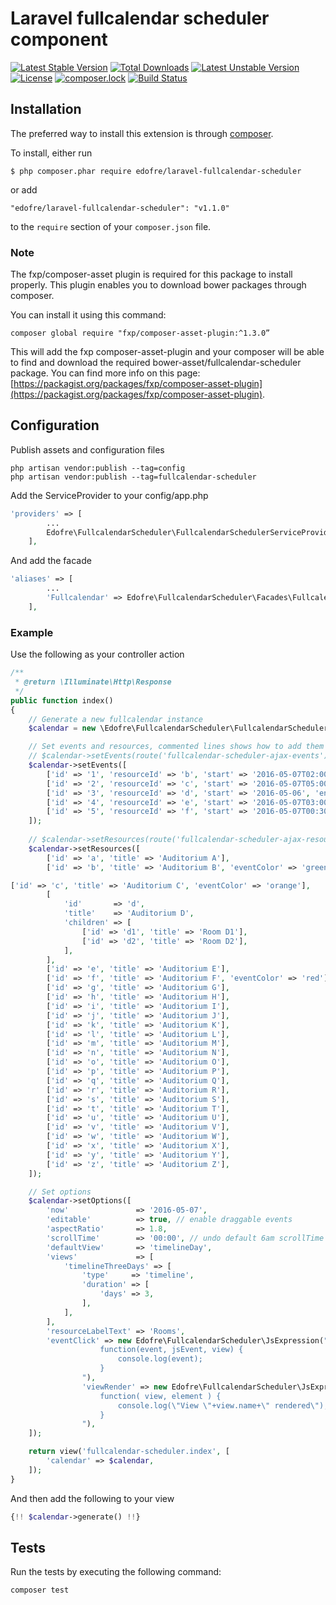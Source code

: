 # Laravel fullcalendar scheduler component

[![Latest Stable Version](https://poser.pugx.org/edofre/laravel-fullcalendar-scheduler/v/stable)](https://packagist.org/packages/edofre/laravel-fullcalendar-scheduler)
[![Total Downloads](https://poser.pugx.org/edofre/laravel-fullcalendar-scheduler/downloads)](https://packagist.org/packages/edofre/laravel-fullcalendar-scheduler)
[![Latest Unstable Version](https://poser.pugx.org/edofre/laravel-fullcalendar-scheduler/v/unstable)](https://packagist.org/packages/edofre/laravel-fullcalendar-scheduler)
[![License](https://poser.pugx.org/edofre/laravel-fullcalendar-scheduler/license)](https://packagist.org/packages/edofre/laravel-fullcalendar-scheduler)
[![composer.lock](https://poser.pugx.org/edofre/laravel-fullcalendar-scheduler/composerlock)](https://packagist.org/packages/edofre/laravel-fullcalendar-scheduler)
[![Build Status](https://travis-ci.org/Edofre/laravel-fullcalendar-scheduler.svg?branch=master)](https://travis-ci.org/Edofre/laravel-fullcalendar-scheduler)

## Installation

The preferred way to install this extension is through [composer](http://getcomposer.org/download/).

To install, either run

```
$ php composer.phar require edofre/laravel-fullcalendar-scheduler
```

or add

```
"edofre/laravel-fullcalendar-scheduler": "v1.1.0"
```

to the ```require``` section of your `composer.json` file.

### Note 
The fxp/composer-asset plugin is required for this package to install properly.
This plugin enables you to download bower packages through composer.

You can install it using this command:
```
composer global require "fxp/composer-asset-plugin:^1.3.0”
```

This will add the fxp composer-asset-plugin and your composer will be able to find and download the required bower-asset/fullcalendar-scheduler package.
You can find more info on this page: [https://packagist.org/packages/fxp/composer-asset-plugin](https://packagist.org/packages/fxp/composer-asset-plugin).

## Configuration

Publish assets and configuration files
```
php artisan vendor:publish --tag=config
php artisan vendor:publish --tag=fullcalendar-scheduler
```

Add the ServiceProvider to your config/app.php
```php
'providers' => [
        ...
        Edofre\FullcalendarScheduler\FullcalendarSchedulerServiceProvider::class,
    ],
```

And add the facade
```php
'aliases' => [
        ...
        'Fullcalendar' => Edofre\FullcalendarScheduler\Facades\FullcalendarScheduler::class,
    ],
```

### Example

Use the following as your controller action
```php
/**
 * @return \Illuminate\Http\Response
 */
public function index()
{
    // Generate a new fullcalendar instance
    $calendar = new \Edofre\FullcalendarScheduler\FullcalendarScheduler();

    // Set events and resources, commented lines shows how to add them via ajax
    // $calendar->setEvents(route('fullcalendar-scheduler-ajax-events'));
    $calendar->setEvents([
        ['id' => '1', 'resourceId' => 'b', 'start' => '2016-05-07T02:00:00', 'end' => '2016-05-07T07:00:00', 'title' => 'event 1'],
        ['id' => '2', 'resourceId' => 'c', 'start' => '2016-05-07T05:00:00', 'end' => '2016-05-07T22:00:00', 'title' => 'event 2'],
        ['id' => '3', 'resourceId' => 'd', 'start' => '2016-05-06', 'end' => '2016-05-08', 'title' => 'event 3'],
        ['id' => '4', 'resourceId' => 'e', 'start' => '2016-05-07T03:00:00', 'end' => '2016-05-07T08:00:00', 'title' => 'event 4'],
        ['id' => '5', 'resourceId' => 'f', 'start' => '2016-05-07T00:30:00', 'end' => '2016-05-07T02:30:00', 'title' => 'event 5'],
    ]);
    
    // $calendar->setResources(route('fullcalendar-scheduler-ajax-resources'));
    $calendar->setResources([
        ['id' => 'a', 'title' => 'Auditorium A'],
        ['id' => 'b', 'title' => 'Auditorium B', 'eventColor' => 'green'],

['id' => 'c', 'title' => 'Auditorium C', 'eventColor' => 'orange'],
        [
            'id'       => 'd',
            'title'    => 'Auditorium D',
            'children' => [
                ['id' => 'd1', 'title' => 'Room D1'],
                ['id' => 'd2', 'title' => 'Room D2'],
            ],
        ],
        ['id' => 'e', 'title' => 'Auditorium E'],
        ['id' => 'f', 'title' => 'Auditorium F', 'eventColor' => 'red'],
        ['id' => 'g', 'title' => 'Auditorium G'],
        ['id' => 'h', 'title' => 'Auditorium H'],
        ['id' => 'i', 'title' => 'Auditorium I'],
        ['id' => 'j', 'title' => 'Auditorium J'],
        ['id' => 'k', 'title' => 'Auditorium K'],
        ['id' => 'l', 'title' => 'Auditorium L'],
        ['id' => 'm', 'title' => 'Auditorium M'],
        ['id' => 'n', 'title' => 'Auditorium N'],
        ['id' => 'o', 'title' => 'Auditorium O'],
        ['id' => 'p', 'title' => 'Auditorium P'],
        ['id' => 'q', 'title' => 'Auditorium Q'],
        ['id' => 'r', 'title' => 'Auditorium R'],
        ['id' => 's', 'title' => 'Auditorium S'],
        ['id' => 't', 'title' => 'Auditorium T'],
        ['id' => 'u', 'title' => 'Auditorium U'],
        ['id' => 'v', 'title' => 'Auditorium V'],
        ['id' => 'w', 'title' => 'Auditorium W'],
        ['id' => 'x', 'title' => 'Auditorium X'],
        ['id' => 'y', 'title' => 'Auditorium Y'],
        ['id' => 'z', 'title' => 'Auditorium Z'],
    ]);

    // Set options
    $calendar->setOptions([
        'now'               => '2016-05-07',
        'editable'          => true, // enable draggable events
        'aspectRatio'       => 1.8,
        'scrollTime'        => '00:00', // undo default 6am scrollTime
        'defaultView'       => 'timelineDay',
        'views'             => [
            'timelineThreeDays' => [
                'type'     => 'timeline',
                'duration' => [
                    'days' => 3,
                ],
            ],
        ],
        'resourceLabelText' => 'Rooms',
        'eventClick' => new Edofre\FullcalendarScheduler\JsExpression("
                    function(event, jsEvent, view) {
                        console.log(event);
                    }
                "),
                'viewRender' => new Edofre\FullcalendarScheduler\JsExpression("
                    function( view, element ) {
                        console.log(\"View \"+view.name+\" rendered\");
                    }
                "),
    ]);

    return view('fullcalendar-scheduler.index', [
        'calendar' => $calendar,
    ]);
}
```

And then add the following to your view
```php
{!! $calendar->generate() !!}
```

## Tests

Run the tests by executing the following command:
```
composer test
```